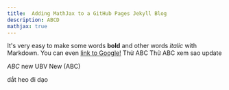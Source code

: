 ```yaml
---
title:  Adding MathJax to a GitHub Pages Jekyll Blog
description: ABCD
mathjax: true
---
```


It's very easy to make some words **bold** and other words *italic* with Markdown. You can even [link to Google!](http://google.com)
Thử ABC
Thử ABC xem sao update

$ABC$ new UBV
New \(ABC\)

 dắt heo đi dạo
